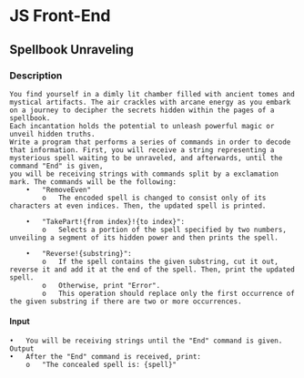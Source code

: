 # JS Front-End

## Spellbook Unraveling

### Description
    You find yourself in a dimly lit chamber filled with ancient tomes and mystical artifacts. The air crackles with arcane energy as you embark on a journey to decipher the secrets hidden within the pages of a spellbook. 
    Each incantation holds the potential to unleash powerful magic or unveil hidden truths.
    Write a program that performs a series of commands in order to decode that information. First, you will receive a string representing a mysterious spell waiting to be unraveled, and afterwards, until the command "End" is given, 
    you will be receiving strings with commands split by a exclamation mark. The commands will be the following:
        •	"RemoveEven"
            o	The encoded spell is changed to consist only of its characters at even indices. Then, the updated spell is printed. 
    
        •	"TakePart!{from index}!{to index}":
            o	Selects a portion of the spell specified by two numbers, unveiling a segment of its hidden power and then prints the spell.

        •	"Reverse!{substring}":
            o	If the spell contains the given substring, cut it out, reverse it and add it at the end of the spell. Then, print the updated spell.   
            o	Otherwise, print "Error".
            o	This operation should replace only the first occurrence of the given substring if there are two or more occurrences.
#### Input
    •	You will be receiving strings until the "End" command is given.
    Output
    •	After the "End" command is received, print:
        o	"The concealed spell is: {spell}"
